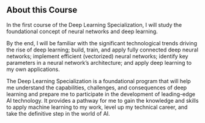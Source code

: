 ## About this Course

In the first course of the Deep Learning Specialization, I will study the foundational concept of neural networks and deep learning.

By the end, I will be familiar with the significant technological trends driving the rise of deep learning; build, train, and apply fully connected deep neural networks; implement efficient (vectorized) neural networks; identify key parameters in a neural network’s architecture; and apply deep learning to my own applications.

The Deep Learning Specialization is a foundational program that will help me understand the capabilities, challenges, and consequences of deep learning and prepare me to participate in the development of leading-edge AI technology. It provides a pathway for me to gain the knowledge and skills to apply machine learning to my work, level up my technical career, and take the definitive step in the world of AI.
